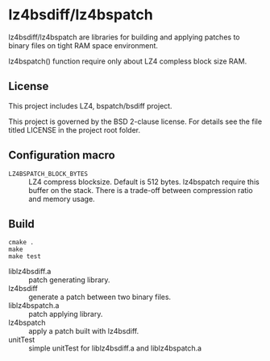 lz4bsdiff/lz4bspatch
====================

lz4bsdiff/lz4bspatch are libraries for building and applying patches
to binary files on tight RAM space environment.

lz4bspatch() function require only about LZ4 compless block size RAM.


License
-------

This project includes LZ4, bspatch/bsdiff project.

This project is governed by the BSD 2-clause license. For details see the file
titled LICENSE in the project root folder.

Configuration macro
--------------------

<dl>
    <dt><code>LZ4BSPATCH_BLOCK_BYTES</code>
    <dd>LZ4 compress blocksize. Default is 512 bytes.
    lz4bspatch require this buffer on the stack.
    There is a trade-off between compression ratio and memory usage.
</dl>

Build
-----

``` shell
cmake .
make
make test
```

<dl>
    <dt>liblz4bsdiff.a
    <dd>patch generating library.
    <dt>lz4bsdiff
    <dd>generate a patch between two binary files.
    <dt>liblz4bspatch.a
    <dd>patch applying library.
    <dt>lz4bspatch
    <dd>apply a patch built with lz4bsdiff.
    <dt>unitTest
    <dd>simple unitTest for liblz4bsdiff.a and liblz4bspatch.a
</dl>

